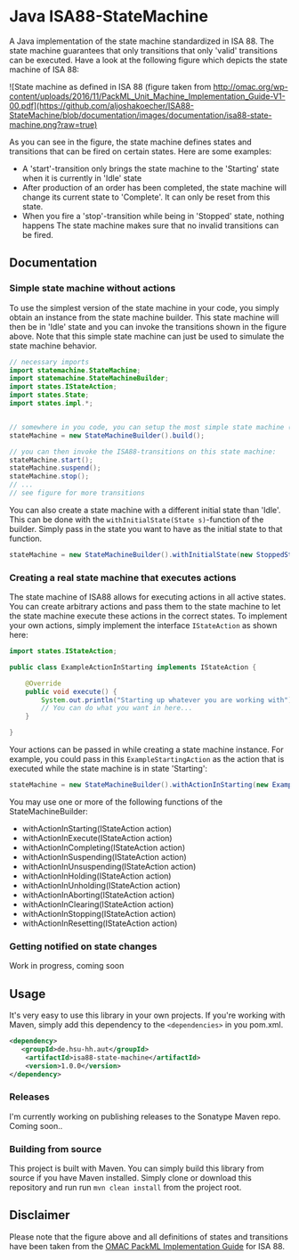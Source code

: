 # Java ISA88-StateMachine
A Java implementation of the state machine standardized in ISA 88. The state machine guarantees that only transitions that only 'valid' transitions can be executed. Have a look at the following figure which depicts the state machine of ISA 88:

![State machine as defined in ISA 88 (figure taken from http://omac.org/wp-content/uploads/2016/11/PackML_Unit_Machine_Implementation_Guide-V1-00.pdf](https://github.com/aljoshakoecher/ISA88-StateMachine/blob/documentation/images/documentation/isa88-state-machine.png?raw=true)

As you can see in the figure, the state machine defines states and transitions that can be fired on certain states. Here are some examples:
* A 'start'-transition only brings the state machine to the 'Starting' state when it is currently in 'Idle' state
* After production of an order has been completed, the state machine will change its current state to 'Complete'. It can only be reset from this state. 
* When you fire a 'stop'-transition while being in 'Stopped' state, nothing happens
The state machine makes sure that no invalid transitions can be fired.

## Documentation
### Simple state machine without actions
To use the simplest version of the state machine in your code, you simply obtain an instance from the state machine builder. This state machine will then be in 'Idle' state and you can invoke the transitions shown in the figure above. Note that this simple state machine can just be used to simulate the state machine behavior.

```Java
// necessary imports
import statemachine.StateMachine;
import statemachine.StateMachineBuilder;
import states.IStateAction;
import states.State;
import states.impl.*;


// somewhere in you code, you can setup the most simple state machine (initial state will be 'Idle')
stateMachine = new StateMachineBuilder().build();

// you can then invoke the ISA88-transitions on this state machine:
stateMachine.start();
stateMachine.suspend();
stateMachine.stop();
// ...
// see figure for more transitions
```

You can also create a state machine with a different initial state than 'Idle'. This can be done with the `withInitialState(State s)`-function of the builder. Simply pass in the state you want to have as the initial state to that function.

```java
stateMachine = new StateMachineBuilder().withInitialState(new StoppedState()).build();
```

### Creating a real state machine that executes actions
The state machine of ISA88 allows for executing actions in all active states. You can create arbitrary actions and pass them to the state machine to let the state machine execute these actions in the correct states. To implement your own actions, simply implement the interface `IStateAction` as shown here:

```Java
import states.IStateAction;

public class ExampleActionInStarting implements IStateAction {

	@Override
	public void execute() {
		System.out.println("Starting up whatever you are working with");
		// You can do what you want in here...
	}

}

```

Your actions can be passed in while creating a state machine instance. For example, you could pass in this `ExampleStartingAction` as the action that is executed while the state machine is in state 'Starting':

```Java
stateMachine = new StateMachineBuilder().withActionInStarting(new ExampleActionInStarting()).build();
```

You may use one or more of the following functions of the StateMachineBuilder:
* withActionInStarting(IStateAction action)
* withActionInExecute(IStateAction action)
* withActionInCompleting(IStateAction action)
* withActionInSuspending(IStateAction action)
* withActionInUnsuspending(IStateAction action)
* withActionInHolding(IStateAction action)
* withActionInUnholding(IStateAction action)
* withActionInAborting(IStateAction action)
* withActionInClearing(IStateAction action)
* withActionInStopping(IStateAction action)
* withActionInResetting(IStateAction action)

### Getting notified on state changes
Work in progress, coming soon


## Usage
It's very easy to use this library in your own projects. If you're working with Maven, simply add this dependency to the `<dependencies>` in you pom.xml.

```xml
<dependency>
   <groupId>de.hsu-hh.aut</groupId>
	<artifactId>isa88-state-machine</artifactId>
	<version>1.0.0</version>
</dependency>
```

### Releases
I'm currently working on publishing releases to the Sonatype Maven repo. Coming soon..

### Building from source
This project is built with Maven. You can simply build this library from source if you have Maven installed. Simply clone or download this repository and run
run `mvn clean install` from the project root.

## Disclaimer
Please note that the figure above and all definitions of states and transitions have been taken from the [OMAC PackML Implementation Guide](http://omac.org/wp-content/uploads/2016/11/PackML_Unit_Machine_Implementation_Guide-V1-00.pdf) for ISA 88. 
